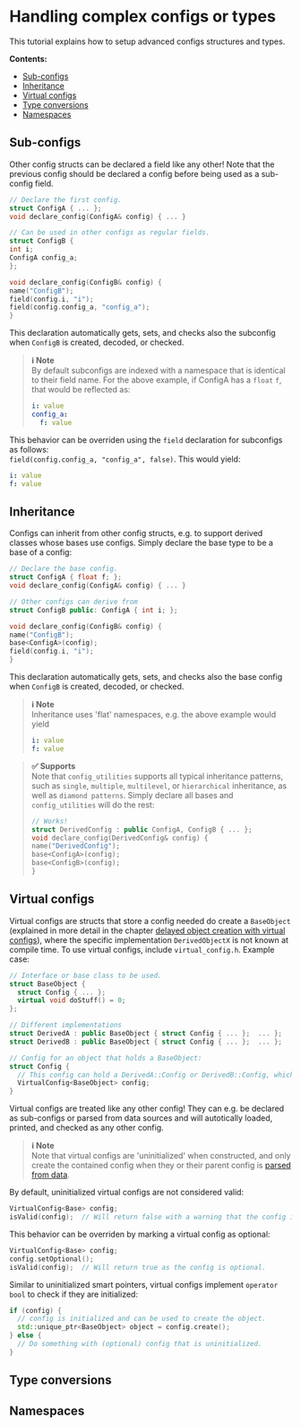 # Handling complex configs or types
This tutorial explains how to setup advanced configs structures and types.

**Contents:**
- [Sub-configs](#sub-configs)
- [Inheritance](#inheritance)
- [Virtual configs](#virtual-configs)
- [Type conversions](#type-conversions)
- [Namespaces](#namespaces)

## Sub-configs
Other config structs can be declared a field like any other! Note that the previous config should be declared a config before being used as a sub-config field.
```c++
// Declare the first config.
struct ConfigA { ... };
void declare_config(ConfigA& config) { ... }

// Can be used in other configs as regular fields.
struct ConfigB {
int i;
ConfigA config_a;
};

void declare_config(ConfigB& config) {
name("ConfigB");
field(config.i, "i");
field(config.config_a, "config_a");
}
```
This declaration automatically gets, sets, and checks also the subconfig when `ConfigB` is created, decoded, or checked.

> **ℹ️ Note**<br>
> By default subconfigs are indexed with a namespace that is identical to their field name. For the above example, if ConfigA has a `float` `f`, that would be reflected as:
> ```yaml
> i: value
> config_a:
>   f: value
> ```
This behavior can be overriden using the `field` declaration for subconfigs as follows: <br>
`field(config.config_a, "config_a", false)`. This would yield:
```yaml
i: value
f: value
```

## Inheritance
Configs can inherit from other config structs, e.g. to support derived classes whose bases use configs. Simply declare the base type to be a base of a config:
```c++
// Declare the base config.
struct ConfigA { float f; };
void declare_config(ConfigA& config) { ... }

// Other configs can derive from
struct ConfigB public: ConfigA { int i; };

void declare_config(ConfigB& config) {
name("ConfigB");
base<ConfigA>(config);
field(config.i, "i");
}
```
This declaration automatically gets, sets, and checks also the base config when `ConfigB` is created, decoded, or checked.

> **ℹ️ Note**<br>
> Inheritance uses 'flat' namespaces, e.g. the above example would yield
> ```yaml
> i: value
> f: value
> ```

> **✅ Supports**<br>
> Note that `config_utilities` supports all typical inheritance patterns, such as `single`, `multiple`, `multilevel`, or `hierarchical` inheritance, as well as `diamond patterns`. Simply declare all bases and `config_utilities` will do the rest:
> ```c++
> // Works!
> struct DerivedConfig : public ConfigA, ConfigB { ... };
> void declare_config(DerivedConfig& config) {
> name("DerivedConfig");
> base<ConfigA>(config);
> base<ConfigB>(config);
> }
> ```

## Virtual configs
Virtual configs are structs that store a config needed do create a `BaseObject` (explained in more detail in the chapter [delayed object creation with virtual configs](Factories.md#delayed-object-creation-with-virtual-configs)), where the specific implementation `DerivedObjectX` is not known at compile time. To use virtual configs, include `virtual_config.h`. Example case:

```c++
// Interface or base class to be used.
struct BaseObject {
  struct Config { ... };
  virtual void doStuff() = 0;
};

// Different implementations
struct DerivedA : public BaseObject { struct Config { ... };  ... };
struct DerivedB : public BaseObject { struct Config { ... };  ... };

// Config for an object that holds a BaseObject:
struct Config {
  // This config can hold a DerivedA::Config or DerivedB::Config, which may be completely different objects!
  VirtualConfig<BaseObject> config;
}
```

Virtual configs are treated like any other config! They can e.g. be declared as sub-configs or parsed from data sources and
will autotically loaded, printed, and checked as any other config.

> **ℹ️ Note**<br>
> Note that virtual configs are 'uninitialized' when constructed, and only create the contained config when they or their parent config is [parsed from data](Parsing.md).

By default, uninitialized virtual configs are not considered valid:
```c++
VirtualConfig<Base> config;
isValid(config);  // Will return false with a warning that the config is required but not set.
```
This behavior can be overriden by marking a virtual config as optional:
```c++
VirtualConfig<Base> config;
config.setOptional();
isValid(config);  // Will return true as the config is optional.
```
Similar to uninitialized smart pointers, virtual configs implement `operator bool` to check if they are initialized:
```c++
if (config) {
  // config is initialized and can be used to create the object.
  std::unique_ptr<BaseObject> object = config.create();
} else {
  // Do something with (optional) config that is uninitialized.
}
```

## Type conversions

## Namespaces
